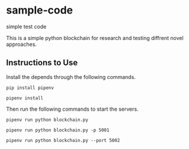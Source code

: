 # sample-code
simple test code

This is a simple python blockchain for research and testing diffrent novel approaches. 

## Instructions to Use

Install the depends through the following commands.

```
pip install pipenv 
```

```
pipenv install
```

Then run the following commands to start the servers.

```
pipenv run python blockchain.py

pipenv run python blockchain.py -p 5001

pipenv run python blockchain.py --port 5002
```
